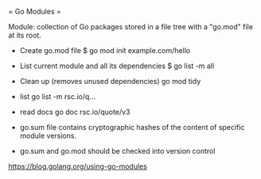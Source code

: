 = Go Modules =

Module: collection of Go packages stored in a file tree with a "go.mod" file at its root.


- Create go.mod file
$ go mod init example.com/hello
- List current module and all its dependencies
$ go list -m all
- Clean up (removes unused dependencies)
  go mod tidy
- list
  go list -m rsc.io/q...
- read docs
  go doc rsc.io/quote/v3


- go.sum file contains cryptographic hashes of the content of specific module versions.
- go.sum and go.mod should be checked into version control



https://blog.golang.org/using-go-modules



